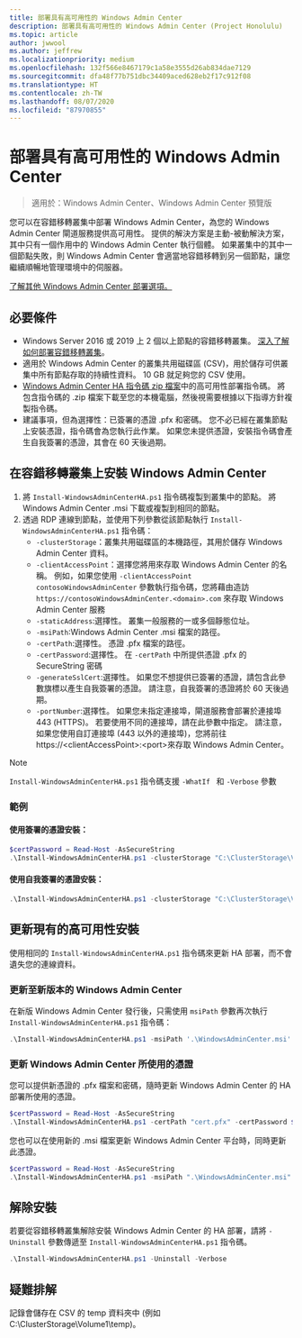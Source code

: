 ```yaml
---
title: 部署具有高可用性的 Windows Admin Center
description: 部署具有高可用性的 Windows Admin Center (Project Honolulu)
ms.topic: article
author: jwwool
ms.author: jeffrew
ms.localizationpriority: medium
ms.openlocfilehash: 132f566e8467179c1a58e3555d26ab834dae7129
ms.sourcegitcommit: dfa48f77b751dbc34409aced628eb2f17c912f08
ms.translationtype: HT
ms.contentlocale: zh-TW
ms.lasthandoff: 08/07/2020
ms.locfileid: "87970855"
---
```

# <a name="deploy-windows-admin-center-with-high-availability"></a>部署具有高可用性的 Windows Admin Center

>適用於：Windows Admin Center、Windows Admin Center 預覽版

您可以在容錯移轉叢集中部署 Windows Admin Center，為您的 Windows Admin Center 閘道服務提供高可用性。 提供的解決方案是主動-被動解決方案，其中只有一個作用中的 Windows Admin Center 執行個體。 如果叢集中的其中一個節點失敗，則 Windows Admin Center 會適當地容錯移轉到另一個節點，讓您繼續順暢地管理環境中的伺服器。

[了解其他 Windows Admin Center 部署選項。](../plan/installation-options.md)

## <a name="prerequisites"></a>必要條件

- Windows Server 2016 或 2019 上 2 個以上節點的容錯移轉叢集。 [深入了解如何部署容錯移轉叢集](../../../failover-clustering/failover-clustering-overview.md)。
- 適用於 Windows Admin Center 的叢集共用磁碟區 (CSV)，用於儲存可供叢集中所有節點存取的持續性資料。 10 GB 就足夠您的 CSV 使用。
- [Windows Admin Center HA 指令碼 zip 檔案](https://aka.ms/WACHAScript)中的高可用性部署指令碼。 將包含指令碼的 .zip 檔案下載至您的本機電腦，然後視需要根據以下指導方針複製指令碼。
- 建議事項，但為選擇性：已簽署的憑證 .pfx 和密碼。 您不必已經在叢集節點上安裝憑證，指令碼會為您執行此作業。 如果您未提供憑證，安裝指令碼會產生自我簽署的憑證，其會在 60 天後過期。

## <a name="install-windows-admin-center-on-a-failover-cluster"></a>在容錯移轉叢集上安裝 Windows Admin Center

1. 將 ```Install-WindowsAdminCenterHA.ps1``` 指令碼複製到叢集中的節點。 將 Windows Admin Center .msi 下載或複製到相同的節點。
2. 透過 RDP 連線到節點，並使用下列參數從該節點執行 ```Install-WindowsAdminCenterHA.ps1``` 指令碼：
    - `-clusterStorage`：叢集共用磁碟區的本機路徑，其用於儲存 Windows Admin Center 資料。
    - `-clientAccessPoint`：選擇您將用來存取 Windows Admin Center 的名稱。 例如，如果您使用 `-clientAccessPoint contosoWindowsAdminCenter` 參數執行指令碼，您將藉由造訪 `https://contosoWindowsAdminCenter.<domain>.com` 來存取 Windows Admin Center 服務
    - `-staticAddress`:選擇性。 叢集一般服務的一或多個靜態位址。
    - `-msiPath`:Windows Admin Center .msi 檔案的路徑。
    - `-certPath`:選擇性。 憑證 .pfx 檔案的路徑。
    - `-certPassword`:選擇性。 在 `-certPath` 中所提供憑證 .pfx 的 SecureString 密碼
    - `-generateSslCert`:選擇性。 如果您不想提供已簽署的憑證，請包含此參數旗標以產生自我簽署的憑證。 請注意，自我簽署的憑證將於 60 天後過期。
    - `-portNumber`:選擇性。 如果您未指定連接埠，閘道服務會部署於連接埠 443 (HTTPS)。 若要使用不同的連接埠，請在此參數中指定。 請注意，如果您使用自訂連接埠 (443 以外的連接埠)，您將前往 https://\<clientAccessPoint\>:\<port\>來存取 Windows Admin Center。

> [!NOTE]
> ```Install-WindowsAdminCenterHA.ps1``` 指令碼支援 ```-WhatIf ``` 和 ```-Verbose``` 參數

### <a name="examples"></a>範例

#### <a name="install-with-a-signed-certificate"></a>使用簽署的憑證安裝：

```powershell
$certPassword = Read-Host -AsSecureString
.\Install-WindowsAdminCenterHA.ps1 -clusterStorage "C:\ClusterStorage\Volume1" -clientAccessPoint "contoso-ha-gateway" -msiPath ".\WindowsAdminCenter.msi" -certPath "cert.pfx" -certPassword $certPassword -Verbose
```

#### <a name="install-with-a-self-signed-certificate"></a>使用自我簽署的憑證安裝：

```powershell
.\Install-WindowsAdminCenterHA.ps1 -clusterStorage "C:\ClusterStorage\Volume1" -clientAccessPoint "contoso-ha-gateway" -msiPath ".\WindowsAdminCenter.msi" -generateSslCert -Verbose
```

## <a name="update-an-existing-high-availability-installation"></a>更新現有的高可用性安裝

使用相同的 ```Install-WindowsAdminCenterHA.ps1``` 指令碼來更新 HA 部署，而不會遺失您的連線資料。

### <a name="update-to-a-new-version-of-windows-admin-center"></a>更新至新版本的 Windows Admin Center

在新版 Windows Admin Center 發行後，只需使用 ```msiPath``` 參數再次執行 ```Install-WindowsAdminCenterHA.ps1``` 指令碼：

```powershell
.\Install-WindowsAdminCenterHA.ps1 -msiPath '.\WindowsAdminCenter.msi' -Verbose
```

### <a name="update-the-certificate-used-by-windows-admin-center"></a>更新 Windows Admin Center 所使用的憑證

您可以提供新憑證的 .pfx 檔案和密碼，隨時更新 Windows Admin Center 的 HA 部署所使用的憑證。

```powershell
$certPassword = Read-Host -AsSecureString
.\Install-WindowsAdminCenterHA.ps1 -certPath "cert.pfx" -certPassword $certPassword -Verbose
```

您也可以在使用新的 .msi 檔案更新 Windows Admin Center 平台時，同時更新此憑證。

```powershell
$certPassword = Read-Host -AsSecureString
.\Install-WindowsAdminCenterHA.ps1 -msiPath ".\WindowsAdminCenter.msi" -certPath "cert.pfx" -certPassword $certPassword -Verbose
```

## <a name="uninstall"></a>解除安裝

若要從容錯移轉叢集解除安裝 Windows Admin Center 的 HA 部署，請將 ```-Uninstall``` 參數傳遞至 ```Install-WindowsAdminCenterHA.ps1``` 指令碼。

```powershell
.\Install-WindowsAdminCenterHA.ps1 -Uninstall -Verbose
```

## <a name="troubleshooting"></a>疑難排解

記錄會儲存在 CSV 的 temp 資料夾中 (例如 C:\ClusterStorage\Volume1\temp)。
